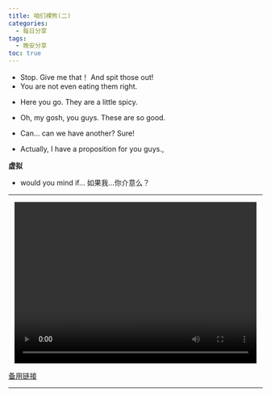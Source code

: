 ```yaml
---
title: 咱们裸熊(二)
categories:
  - 每日分享
tags:
  - 晚安分享
toc: true 
---
```




* Stop. Give me that！ And spit those out!
* You are not even eating them right.
- Here you go. They are a little spicy.
* Oh, my gosh, you guys. These are so good.
- Can... can we have another? Sure!
* Actually, I have a proposition for you guys.,

**虚拟**
* would you mind if... 如果我...你介意么？



---

<p style="text-align:center">
   <video width="480" height="320" controls>
       <source src="/video/19.mp4">
   </video>
</p>
 <p><a href="/video/19.mp4">备用链接</a></p>
 
---





